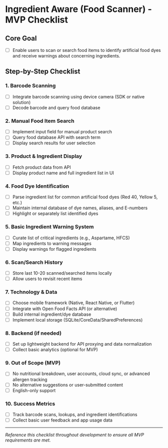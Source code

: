 # Ingredient Aware (Food Scanner) - MVP Checklist

## Core Goal
- [ ] Enable users to scan or search food items to identify artificial food dyes and receive warnings about concerning ingredients.

## Step-by-Step Checklist

### 1. Barcode Scanning
- [ ] Integrate barcode scanning using device camera (SDK or native solution)
- [ ] Decode barcode and query food database

### 2. Manual Food Item Search
- [ ] Implement input field for manual product search
- [ ] Query food database API with search term
- [ ] Display search results for user selection

### 3. Product & Ingredient Display
- [ ] Fetch product data from API
- [ ] Display product name and full ingredient list in UI

### 4. Food Dye Identification
- [ ] Parse ingredient list for common artificial food dyes (Red 40, Yellow 5, etc.)
- [ ] Maintain internal database of dye names, aliases, and E-numbers
- [ ] Highlight or separately list identified dyes

### 5. Basic Ingredient Warning System
- [ ] Curate list of critical ingredients (e.g., Aspartame, HFCS)
- [ ] Map ingredients to warning messages
- [ ] Display warnings for flagged ingredients

### 6. Scan/Search History
- [ ] Store last 10-20 scanned/searched items locally
- [ ] Allow users to revisit recent items

### 7. Technology & Data
- [ ] Choose mobile framework (Native, React Native, or Flutter)
- [ ] Integrate with Open Food Facts API (or alternative)
- [ ] Build internal ingredient/dye database
- [ ] Implement local storage (SQLite/CoreData/SharedPreferences)

### 8. Backend (if needed)
- [ ] Set up lightweight backend for API proxying and data normalization
- [ ] Collect basic analytics (optional for MVP)

### 9. Out of Scope (MVP)
- [ ] No nutritional breakdown, user accounts, cloud sync, or advanced allergen tracking
- [ ] No alternative suggestions or user-submitted content
- [ ] English-only support

### 10. Success Metrics
- [ ] Track barcode scans, lookups, and ingredient identifications
- [ ] Collect basic user feedback and app usage data

---

_Reference this checklist throughout development to ensure all MVP requirements are met._ 